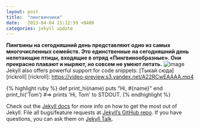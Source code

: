 ```yaml
---
layout: post
title:  "пингвинчики"
date:   2023-04-04 21:12:59 +0400
categories: jekyll update
---
```

**Пингвины на сегодняшний день представляют одно из самых многочисленных семейств. Это единственные на сегодняшний день нелетающие птицы, входящие в отряд «Пингвинообразные». Они прекрасно плавают и ныряют, но совсем не умеют летать.**
![image](https://masyamba.ru/%D0%BF%D0%B8%D0%BD%D0%B3%D0%B2%D0%B8%D0%BD%D1%8B-%D1%84%D0%BE%D1%82%D0%BE-%D0%BA%D0%B0%D1%80%D1%82%D0%B8%D0%BD%D0%BA%D0%B8/15-%D0%BF%D0%B8%D0%BD%D0%B3%D0%B2%D0%B8%D0%BD-%D0%BA%D0%B0%D1%80%D1%82%D0%B8%D0%BD%D0%BA%D0%B0.jpg)
Jekyll also offers powerful support for code snippets:
[Тыкай сюда][rickroll]
[rickroll]: https://video-preview.s3.yandex.net/A22RCwEAAAA.mp4

{% highlight ruby %}
def print_hi(name)
  puts "Hi, #{name}"
end
print_hi('Tom')
#=> prints 'Hi, Tom' to STDOUT.
{% endhighlight %}


Check out the [Jekyll docs][jekyll-docs] for more info on how to get the most out of Jekyll. File all bugs/feature requests at [Jekyll’s GitHub repo][jekyll-gh]. If you have questions, you can ask them on [Jekyll Talk][jekyll-talk].

[jekyll-docs]: https://jekyllrb.com/docs/home
[jekyll-gh]:   https://github.com/jekyll/jekyll
[jekyll-talk]: https://talk.jekyllrb.com/
